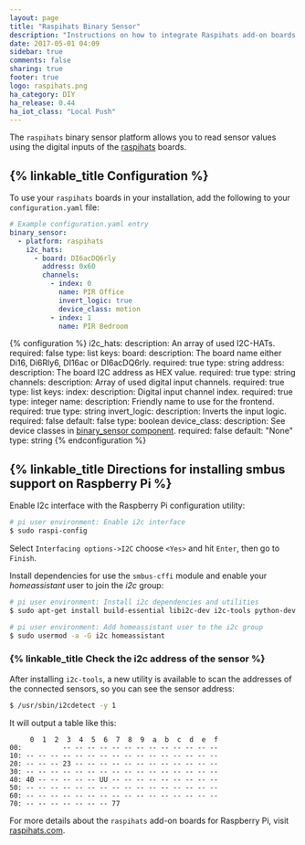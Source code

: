 ```yaml
---
layout: page
title: "Raspihats Binary Sensor"
description: "Instructions on how to integrate Raspihats add-on boards for Raspberry Pi into Home Assistant as a binary_sensor."
date: 2017-05-01 04:09
sidebar: true
comments: false
sharing: true
footer: true
logo: raspihats.png
ha_category: DIY
ha_release: 0.44
ha_iot_class: "Local Push"
---
```


The `raspihats` binary sensor platform allows you to read sensor values ​​using the digital inputs of the [raspihats](http://www.raspihats.com/) boards.

## {% linkable_title Configuration %}

To use your `raspihats` boards in your installation, add the following to your `configuration.yaml` file:

```yaml
# Example configuration.yaml entry
binary_sensor:
  - platform: raspihats
    i2c_hats:
      - board: DI6acDQ6rly
        address: 0x60
        channels:
          - index: 0
            name: PIR Office
            invert_logic: true
            device_class: motion
          - index: 1
            name: PIR Bedroom
```

{% configuration %}
i2c_hats:
  description: An array of used I2C-HATs.
  required: false
  type: list
  keys:
    board:
      description: The board name either Di16, Di6Rly6, DI16ac or DI6acDQ6rly.
      required: true
      type: string
    address:
      description: The board I2C address as HEX value.
      required: true
      type: string
    channels:
      description: Array of used digital input channels.
      required: true
      type: list
      keys:
        index:
          description: Digital input channel index.
          required: true
          type: integer
        name:
          description: Friendly name to use for the frontend.
          required: true
          type: string
        invert_logic:
          description: Inverts the input logic.
          required: false
          default: false
          type: boolean
        device_class:
          description: See device classes in [binary_sensor component](/components/binary_sensor/).
          required: false
          default: "None"
          type: string
{% endconfiguration %}

## {% linkable_title Directions for installing smbus support on Raspberry Pi %}

Enable I2c interface with the Raspberry Pi configuration utility:

```bash
# pi user environment: Enable i2c interface
$ sudo raspi-config
```

Select `Interfacing options->I2C` choose `<Yes>` and hit `Enter`, then go to `Finish`.

Install dependencies for use the `smbus-cffi` module and enable your _homeassistant_ user to join the _i2c_ group:

```bash
# pi user environment: Install i2c dependencies and utilities
$ sudo apt-get install build-essential libi2c-dev i2c-tools python-dev libffi-dev

# pi user environment: Add homeassistant user to the i2c group
$ sudo usermod -a -G i2c homeassistant
```

### {% linkable_title Check the i2c address of the sensor %}

After installing `i2c-tools`, a new utility is available to scan the addresses of the connected sensors, so you can see the sensor address:

```bash
$ /usr/sbin/i2cdetect -y 1
```

It will output a table like this:

```text
     0  1  2  3  4  5  6  7  8  9  a  b  c  d  e  f
00:          -- -- -- -- -- -- -- -- -- -- -- -- --
10: -- -- -- -- -- -- -- -- -- -- -- -- -- -- -- --
20: -- -- -- 23 -- -- -- -- -- -- -- -- -- -- -- --
30: -- -- -- -- -- -- -- -- -- -- -- -- -- -- -- --
40: 40 -- -- -- -- -- UU -- -- -- -- -- -- -- -- --
50: -- -- -- -- -- -- -- -- -- -- -- -- -- -- -- --
60: -- -- -- -- -- -- -- -- -- -- -- -- -- -- -- --
70: -- -- -- -- -- -- -- 77
```

For more details about the `raspihats` add-on boards for Raspberry Pi, visit [raspihats.com](http://www.raspihats.com/).
